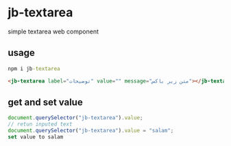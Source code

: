 # jb-textarea
simple textarea web component
## usage
```cmd
npm i jb-textarea
```
```html
<jb-textarea label="توضیحات" value="" message="متن زیر باکس"></jb-textarea>
```
## get and set value

```js
document.querySelector("jb-textarea").value;
// retun inputed text
document.querySelector("jb-textarea").value = "salam";
set value to salam
```